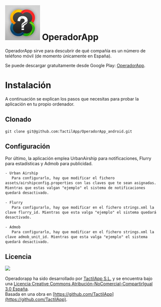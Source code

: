 
![](https://github.com/TactilApp/OperadorApp/raw/master/Recursos/00%20-%20icono%20y%20default/Icon%402x.png) OperadorApp
=======================
OperadorApp sirve para descubrir de qué compañía es un número de teléfono móvil (de momento únicamente en España).

Se puede descargar gratuítamente desde Google Play: [OperadorApp](http://play.google.com/store/apps/details?id=com.tactilapp.operadorapp).

Instalación
===========
A continuación se explican los pasos que necesitas para probar la aplicación en tu propio ordenador.

Clonado
-------
	git clone git@github.com:TactilApp/OperadorApp_android.git
	
Configuración
-------------
Por último, la aplicación emplea UrbanAirship para notificaciones, Flurry para estadísticas y Admob para publicidad.

    - Urban Airship
	   Para configurarlo, hay que modificar el fichero assets/airshipconfig.properties con las claves que te sean asignadas. Mientras que estas valgan "ejemplo" el sistema de notificaciones quedará desactivado.

    - Flurry
	   Para configurarlo, hay que modificar en el fichero strings.xml la clave flurry_id. Mientras que esta valga "ejemplo" el sistema quedará desactivado.

	- Admob
	   Para configurarlo, hay que modificar en el fichero strings.xml la clave admob_unit_id. Mientras que esta valga "ejemplo" el sistema quedará desactivado.
	   
Licencia
--------
[![](http://i.creativecommons.org/l/by-nc-sa/3.0/es/88x31.png)](http://creativecommons.org/licenses/by-nc-sa/3.0/es/deed.es_CO)

Operadorapp ha sido desarrollado por [TactilApp S.L.](http://tactilapp.com/) y se encuentra bajo una [Licencia Creative Commons Atribución-NoComercial-CompartirIgual 3.0 España](http://creativecommons.org/licenses/by-nc-sa/3.0/es/deed.es_CO).  
Basada en una obra en [https://github.com/TactilApp](https://github.com/TactilApp).